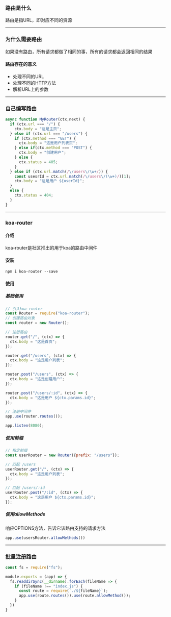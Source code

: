 ### 路由是什么

路由是指URL，即对应不同的资源

--------------------------------------------------------

### 为什么需要路由

如果没有路由，所有请求都做了相同的事，所有的请求都会返回相同的结果

#### 路由存在的意义

* 处理不同的URL
* 处理不同的HTTP方法
* 解析URL上的参数

----------------------------------------------------

### 自己编写路由

```js
async function MyRouter(ctx,next) {
  if (ctx.url === "/") {
    ctx.body = "这是主页";
  } else if (ctx.url === "/users") {
    if (ctx.method === "GET") {
      ctx.body = "这是用户列表页";
    } else if(ctx.method === "POST") {
      ctx.body = "创建用户";
    } else {
      ctx.status = 405;
    }
  } else if (ctx.url.match(/\/users\/\w+/)) {
    const usesrId = ctx.url.match(/\/users\/(\w+)/)[1];
    ctx.body = "这是用户 ${userId}";
  }
  else {
    ctx.status = 404;
  }
}
```

---------------------------------------------------------

### koa-router

#### 介绍

koa-router是社区推出的用于koa的路由中间件

#### 安装

```
npm i koa-router --save
```

#### 使用

##### 基础使用

```js
// 引入koa-router
const Router = require("koa-router");
// 创建路由对象
const router = new Router();

// 注册路由
router.get("/", (ctx) => {
  ctx.body = "这是首页";
});

router.get("/users", (ctx) => {
  ctx.body = "这是用户列表";
});

router.post("/users", (ctx) => {
  ctx.body = "这是创建用户";
});

router.post("/users/:id", (ctx) => {
  ctx.body = "这是用户 ${ctx.params.id}";
});

// 注册中间件
app.use(router.routes());

app.listen(8080);
```

##### 使用前缀

```js
// 指定前缀
const userRouter = new Router({prefix: "/users"});

// 匹配 /users
userRouter.get("/", (ctx) => {
  ctx.body = "这是用户列表";
});

// 匹配 /users/:id
userRouter.post("/:id", (ctx) => {
  ctx.body = "这是用户 ${ctx.params.id}";
});
```

##### 使用allowMethods

响应OPTIONS方法，告诉它该路由支持的请求方法

```js
app.use(usersRouter.allowMethods())
```

-----------------------------------

### 批量注册路由

```js
const fs = require("fs");

module.exports = (app) => {
  fs.readdirSync(__dirname).forEach(fileName => {
    if (fileName !== "index.js") {
      const route = require(`./${fileName}`);
      app.use(route.routes()).use(route.allowMethod());
    }
  })
}
```



